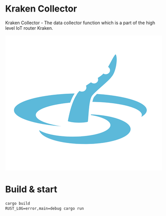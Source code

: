 # Kraken Collector
Kraken Collector - The data collector function which is a part of the high level IoT router Kraken.

![logo](./assets/kraken-logo-300.png)

# Build & start 

```
cargo build
RUST_LOG=error,main=debug cargo run
```